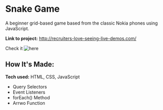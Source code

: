# Snake Game
A beginner grid-based game based from the classic Nokia phones using JavaScript.


**Link to project:** http://recruiters-love-seeing-live-demos.com/

Check it ![here](https://classicnokiasnake.netlify.app)

## How It's Made:

**Tech used:** HTML, CSS, JavaScript

<ul>
  <li>Query Selectors</li>
  <li>Event Listeners</li>
  <li>forEach() Method</li>
  <li>Arrwo Function</li>
</ul>
